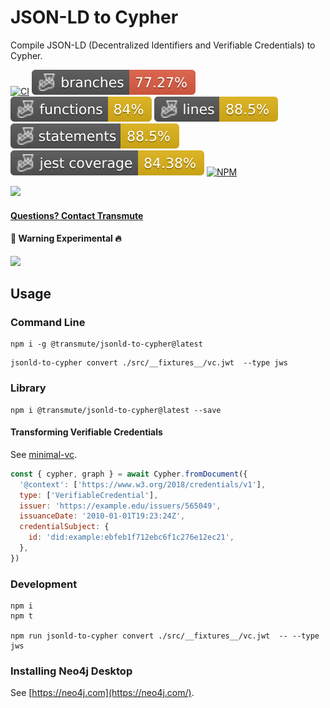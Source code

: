 # JSON-LD to Cypher

Compile JSON-LD (Decentralized Identifiers and Verifiable Credentials) to Cypher.

[![CI](https://github.com/transmute-industries/jsonld-to-cypher/actions/workflows/ci.yml/badge.svg)](https://github.com/transmute-industries/jsonld-to-cypher/actions/workflows/ci.yml)
![Branches](./badges/coverage-branches.svg)
![Functions](./badges/coverage-functions.svg)
![Lines](./badges/coverage-lines.svg)
![Statements](./badges/coverage-statements.svg)
![Jest coverage](./badges/coverage-jest%20coverage.svg)
[![NPM](https://nodei.co/npm/@transmute/jsonld-to-cypher.png?mini=true)](https://npmjs.org/package/@transmute/jsonld-to-cypher)

<img src="./transmute-banner.png" />

#### [Questions? Contact Transmute](https://transmute.typeform.com/to/RshfIw?typeform-source=jsonld-to-cypher)

#### 🚧 Warning Experimental 🔥

<img src="./example.png" />

## Usage

### Command Line

```
npm i -g @transmute/jsonld-to-cypher@latest
```

```
jsonld-to-cypher convert ./src/__fixtures__/vc.jwt  --type jws
```

### Library

```
npm i @transmute/jsonld-to-cypher@latest --save
```

#### Transforming Verifiable Credentials

See [minimal-vc](./examples/minimal-vc/).

```js
const { cypher, graph } = await Cypher.fromDocument({
  '@context': ['https://www.w3.org/2018/credentials/v1'],
  type: ['VerifiableCredential'],
  issuer: 'https://example.edu/issuers/565049',
  issuanceDate: '2010-01-01T19:23:24Z',
  credentialSubject: {
    id: 'did:example:ebfeb1f712ebc6f1c276e12ec21',
  },
})
```

### Development

```
npm i
npm t

npm run jsonld-to-cypher convert ./src/__fixtures__/vc.jwt  -- --type jws
```

### Installing Neo4j Desktop

See [https://neo4j.com](https://neo4j.com/).
